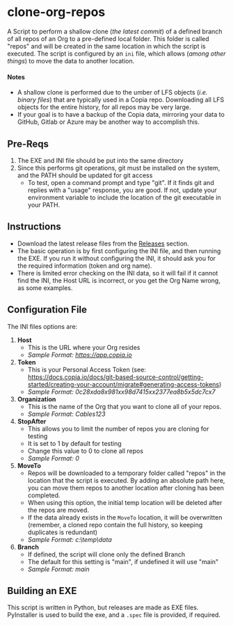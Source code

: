 # clone-org-repos
A Script to perform a shallow clone (*the latest commit*) of a defined branch of all repos of an Org to a pre-defined local folder.  This folder is called "repos" and will be created in the same location in which the script is executed.  The script is configured by an `ini` file, which allows (*among other things*) to move the data to another location.

#### Notes
- A shallow clone is performed due to the umber of LFS objects (*i.e. binary files*) that are typically used in a Copia repo.  Downloading all LFS objects for the entire history, for all repos may be very large.
- If your goal is to have a backup of the Copia data, mirroring your data to GitHub, Gitlab or Azure may be another way to accomplish this.

## Pre-Reqs
1. The EXE and INI file should be put into the same directory
2. Since this performs git operations, git must be installed on the system, and the PATH should be updated for git access
	* To test, open a command prompt and type "git".  If it finds git and replies with a "usage" response, you are good.  If not, update your environment variable to include the location of the git executable in your PATH.

## Instructions
- Download the latest release files from the [Releases](https://github.com/Copia-Labs/clone-org-repos/releases) section.  
- The basic operation is by first configuring the INI file, and then running the EXE.  If you run it without configuring the INI, it should ask you for the required information (token and org name).  
- There is limited error checking on the INI data, so it will fail if it cannot find the INI, the Host URL is incorrect, or you get the Org Name wrong, as some examples.

## Configuration File
The INI files options are:

1. **Host**
    * This is the URL where your Org resides
	* *Sample Format: https://app.copia.io*
2. **Token**
    * This is your Personal Access Token (see: https://docs.copia.io/docs/git-based-source-control/getting-started/creating-your-account/migrate#generating-access-tokens)
	* *Sample Format: 0c28xda8x981xx98d7415xx2377ea8b5x5dc7cx7*
3. **Organization**
    * This is the name of the Org that you want to clone all of your repos.
	* *Sample Format: Cables123*
4. **StopAfter**
    * This allows you to limit the number of repos you are cloning for testing  
    * It is set to 1 by default for testing
    * Change this value to 0 to clone all repos
	* *Sample Format: 0*
5. **MoveTo**
    * Repos will be downloaded to a temporary folder called "repos" in the location that the script is executed.  By adding an absolute path here, you can move them repos to another location after cloning has been completed.  
    * When using this option, the initial temp location will be deleted after the repos are moved.
    * If the data already exists in the `MoveTo` location, it will be overwritten (remember, a cloned repo contain the full history, so keeping duplicates is redundant)
	* *Sample Format: c:\temp\data*
6. **Branch**
    * If defined, the script will clone only the defined Branch  
    * The default for this setting is "main", if undefined it will use "main"
	* *Sample Format: main*

## Building an EXE
This script is written in Python, but releases are made as EXE files.  PyInstaller is used to build the exe, and a `.spec` file is provided, if required.
